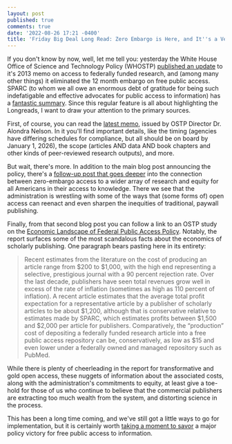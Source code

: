 ```yaml
---
layout: post
published: true
comments: true
date: '2022-08-26 17:21 -0400'
title: 'Friday Big Deal Long Read: Zero Embargo is Here, and It''s a Very Big Deal'
---
```

If you don't know by now, well, let me tell you: yesterday the White House Office of Science and Technology Policy (WHOSTP) [published an update](https://www.whitehouse.gov/ostp/news-updates/2022/08/25/ostp-issues-guidance-to-make-federally-funded-research-freely-available-without-delay/) to it's 2013 memo on access to federally funded research, and (among many other things) it eliminated the 12 month embargo on free public access. SPARC (to whom we all owe an enormous debt of gratitude for being such indefatigable and effective advocates for public access to information) has a [fantastic summary](https://sparcopen.org/news/2022/taxpayers-to-get-immediate-access-to-publicly-funded-research/). Since this regular feature is all about highlighting the Longreads, I want to draw your attention to the primary sources.

First, of course, you can read the [latest memo](https://www.whitehouse.gov/wp-content/uploads/2022/08/08-2022-OSTP-Public-Access-Memo.pdf), issued by OSTP Director Dr. Alondra Nelson. In it you'll find important details, like the timing (agencies have differing schedules for compliance, but all should be on board by January 1, 2026), the scope (articles AND data AND book chapters and other kinds of peer-reviewed research outputs), and more.

But wait, there's more. In addition to the main blog post announcing the policy, there's a [follow-up post that goes deeper](https://www.whitehouse.gov/ostp/news-updates/2022/08/25/breakthroughs-for-alldelivering-equitable-access-to-americas-research/) into the connection between zero-embargo access to a wider array of research and equity for all Americans in their access to knowledge. There we see that the administration is wrestling with some of the ways that (some forms of) open access can reenact and even sharpen the inequities of traditional, paywall publishing.

Finally, from that second blog post you can follow a link to an OSTP study on the [Economic Landscape of Federal Public Access Policy](https://www.whitehouse.gov/wp-content/uploads/2022/08/08-2022-OSTP-Public-Access-Congressional-Report.pdf). Notably, the report surfaces some of the most scandalous facts about the economics of scholarly publishing. One paragraph bears pasting here in its entirety:

> Recent estimates from the literature on the cost of producing an article range from $200 to $1,000, with the high end representing a selective, prestigious journal with a 90 percent rejection rate. Over the last decade, publishers have seen total revenues grow well in excess of the rate of inflation (sometimes as high as 110 percent of inflation). A recent article estimates that the average total profit expectation for a representative article by a publisher of scholarly articles to be about $1,200, although that is conservative relative to estimates made by SPARC, which estimates profits between $1,500 and $2,000 per article for publishers. Comparatively, the “production” cost of depositing a federally funded research article into a free public access repository can be, conservatively, as low as $15 and even lower under a federally owned and managed repository such as PubMed. 

While there is plenty of cheerleading in the report for transformative and gold open access, these nuggets of information about the associated costs, along with the administration's commitments to equity, at least give a toe-hold for those of us who continue to believe that the commercial publishers are extracting too much wealth from the system, and distorting science in the process.

This has been a long time coming, and we've still got a little ways to go for implementation, but it is certainly worth [taking a moment to savor](https://twitter.com/bc_butler/status/1562971770033819650?s=21&t=wby74GepL-80GbsCc5Aupg) a major policy victory for free public access to information.